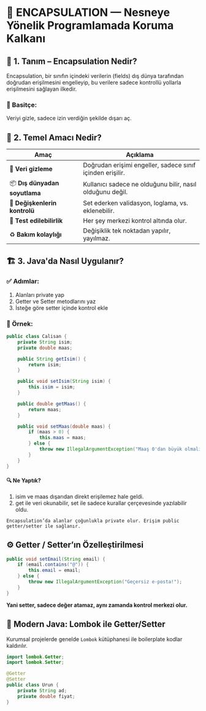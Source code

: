 # 🧊 ENCAPSULATION — Nesneye Yönelik Programlamada Koruma Kalkanı

## 📌 1. Tanım – Encapsulation Nedir?

Encapsulation, bir sınıfın içindeki verilerin (fields) dış dünya tarafından doğrudan erişilmesini engelleyip, bu verilere sadece kontrollü yollarla erişilmesini sağlayan ilkedir.

### 🔁 Basitçe:

Veriyi gizle, sadece izin verdiğin şekilde dışarı aç.

## 🧠 2. Temel Amacı Nedir?

| Amaç                          | Açıklama                                                  |
| ----------------------------- | --------------------------------------------------------- |
| 🔐 **Veri gizleme**           | Doğrudan erişimi engeller, sadece sınıf içinden erişilir. |
| 📦 **Dış dünyadan soyutlama** | Kullanıcı sadece ne olduğunu bilir, nasıl olduğunu değil. |
| 🔧 **Değişkenlerin kontrolü** | Set ederken validasyon, loglama, vs. eklenebilir.         |
| 🧪 **Test edilebilirlik**     | Her şey merkezi kontrol altında olur.                     |
| ♻️ **Bakım kolaylığı**        | Değişiklik tek noktadan yapılır, yayılmaz.                |


## 🏗️ 3. Java'da Nasıl Uygulanır?

### ✅ Adımlar:

1. Alanları private yap
2. Getter ve Setter metodlarını yaz
3. İsteğe göre setter içinde kontrol ekle


### 📌 Örnek:

```java
public class Calisan {
    private String isim;
    private double maas;

    public String getIsim() {
        return isim;
    }

    public void setIsim(String isim) {
        this.isim = isim;
    }

    public double getMaas() {
        return maas;
    }

    public void setMaas(double maas) {
        if (maas > 0) {
            this.maas = maas;
        } else {
            throw new IllegalArgumentException("Maaş 0'dan büyük olmalı!");
        }
    }
}
```

#### 🔍 Ne Yaptık?

1. isim ve maas dışarıdan direkt erişilemez hale geldi.
2. get ile veri okunabilir, set ile sadece kurallar çerçevesinde yazılabilir oldu.

```
Encapsulation’da alanlar çoğunlukla private olur. Erişim public getter/setter ile sağlanır.
```

## ⚙️ Getter / Setter’ın Özelleştirilmesi

```java
public void setEmail(String email) {
    if (email.contains("@")) {
        this.email = email;
    } else {
        throw new IllegalArgumentException("Geçersiz e-posta!");
    }
}
```

__Yani setter, sadece değer atamaz, aynı zamanda kontrol merkezi olur.__

## 🧩 Modern Java: Lombok ile Getter/Setter

Kurumsal projelerde genelde `Lombok` kütüphanesi ile boilerplate kodlar kaldırılır.

```java
import lombok.Getter;
import lombok.Setter;

@Getter
@Setter
public class Urun {
    private String ad;
    private double fiyat;
}
```

